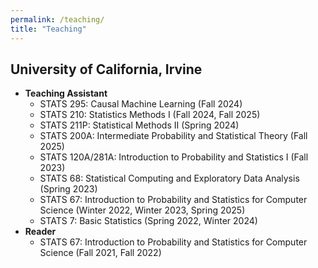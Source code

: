 ```yaml
---
permalink: /teaching/
title: "Teaching"
---
```




## University of California, Irvine
- **Teaching Assistant**
   - STATS 295: Causal Machine Learning (Fall 2024)
   - STATS 210: Statistics Methods I (Fall 2024, Fall 2025)
   - STATS 211P: Statistical Methods II (Spring 2024)
   - STATS 200A: Intermediate Probability and Statistical Theory (Fall 2025)
   - STATS 120A/281A: Introduction to Probability and Statistics I (Fall 2023)
   - STATS 68: Statistical Computing and Exploratory Data Analysis (Spring 2023)
   - STATS 67: Introduction to Probability and Statistics for Computer Science (Winter 2022, Winter 2023, Spring 2025)
   - STATS 7: Basic Statistics (Spring 2022, Winter 2024)
- **Reader**
   - STATS 67: Introduction to Probability and Statistics for Computer Science (Fall 2021, Fall 2022)  

